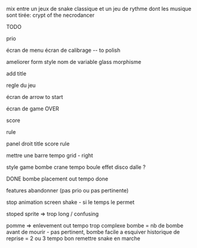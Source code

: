 mix entre un jeux de snake classique et un jeu de rythme
dont les musique sont tirée: crypt of the necrodancer

TODO

prio


écran de menu écran de calibrage -- to polish 

ameliorer form 
style 
nom de variable
glass morphisme 


add title 

regle du jeu 



écran de arrow to start



écran de game OVER

score 



rule


panel droit 
title 
score rule 

mettre une barre tempo grid - right 

style game 
bombe crane 
tempo boule 
effet disco dalle ? 



DONE
bombe placement out tempo done






features abandonner (pas prio ou pas pertinente) 


stop animation 
screen shake - si le temps le permet 

stoped sprite => trop long / confusing  


pomme => enlevement out tempo trop complexe 
bombe = nb de bombe avant de mourir  - pas pertinent, bombe facile a esquiver 
historique de reprise = 2 ou 3 tempo bon remettre snake en marche 
